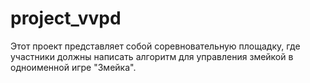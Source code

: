 # project_vvpd

Этот проект представляет собой соревновательную площадку, где участники должны написать алгоритм для управления змейкой в одноименной игре "Змейка".